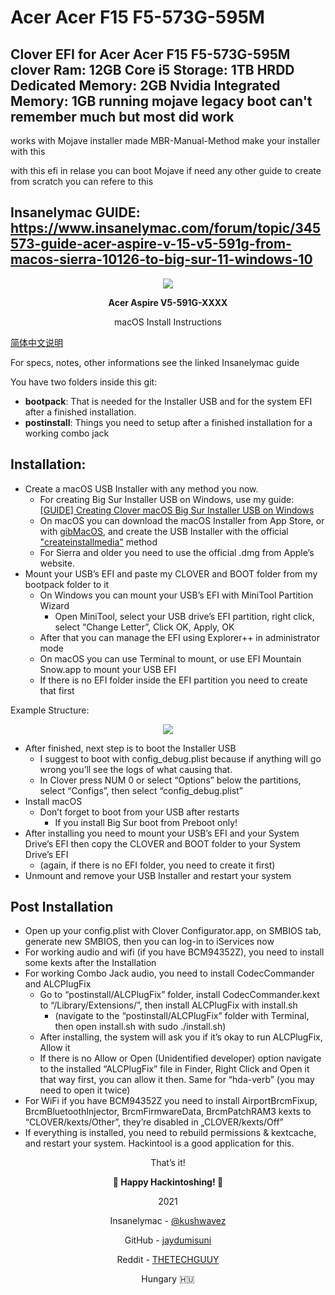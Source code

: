 # Acer Acer F15 F5-573G-595M 
 ## Clover EFI for Acer Acer F15 F5-573G-595M clover Ram: 12GB Core i5 Storage: 1TB HRDD Dedicated Memory: 2GB Nvidia Integrated Memory: 1GB running mojave legacy boot can't remember much but most did work
 works with Mojave installer made MBR-Manual-Method make your installer with this

 
 with this efi in relase you can boot Mojave
 if need any other guide to create from scratch you can refere to this 
 ## Insanelymac GUIDE: https://www.insanelymac.com/forum/topic/345573-guide-acer-aspire-v-15-v5-591g-from-macos-sierra-10126-to-big-sur-11-windows-10
 <p align=center>
    <img src="https://www.insanelymac.com/uploads/monthly_2020_11/410405936_AspireV5-591G.png.16ecabb3ae2af876860f34c05d34a956.png">
</p>

<p align="center"><b>Acer Aspire V5-591G-XXXX</b></p>
<p align=center>macOS Install Instructions</p>

[简体中文说明](https://github.com/kushwavez/acer-aspire-v5-591g-clover-efi/blob/main/README_zh-cn.md)
<p>For specs, notes, other informations see the linked Insanelymac guide</p>

You have two folders inside this git:
- <b>bootpack</b>: That is needed for the Installer USB and for the system EFI after a finished
installation.
- <b>postinstall</b>: Things you need to setup after a finished installation for a working
combo jack

## Installation:
- Create a macOS USB Installer with any method you now.
    - For creating Big Sur Installer USB on Windows, use my guide: <a href="https://www.insanelymac.com/forum/topic/346703-guide-creating-clover-macos-big-sur-installer-usb-on-windows/">[GUIDE] Creating Clover macOS Big Sur Installer USB on Windows</a>
    - On macOS you can download the macOS Installer from App Store, or with <a href="https://github.com/corpnewt/gibMacOS">gibMacOS</a>, and create the USB Installer with the official <a href="https://support.apple.com/en-in/HT201372">"createinstallmedia"</a> method
    - For Sierra and older you need to use the official .dmg from Apple’s website.
- Mount your USB’s EFI and paste my CLOVER and BOOT folder from my bootpack
folder to it
    - On Windows you can mount your USB’s EFI with MiniTool Partition Wizard
        - Open MiniTool, select your USB drive’s EFI partition, right click, select “Change Letter”, Click OK, Apply, OK
    - After that you can manage the EFI using Explorer++ in administrator mode
    - On macOS you can use Terminal to mount, or use EFI Mountain Snow.app to mount your USB EFI
    - If there is no EFI folder inside the EFI partition you need to create that first
 
Example Structure:
<p align=center>
    <img src="https://i.ibb.co/5FZthw6/Picture-1.png">
</p>

- After finished, next step is to boot the Installer USB
    - I suggest to boot with config_debug.plist because if anything will go wrong you’ll see the logs of what causing that. 
    - In Clover press NUM 0 or select “Options” below the partitions, select “Configs”, then select “config_debug.plist” 
- Install macOS 
    - Don’t forget to boot from your USB after restarts 
        - If you install Big Sur boot from Preboot only! 
- After installing you need to mount your USB’s EFI and your System Drive’s EFI then copy the CLOVER and BOOT folder to your System Drive’s EFI  
    - (again, if there is no EFI folder, you need to create it first) 
- Unmount and remove your USB Installer and restart your system 

## Post Installation
- Open up your config.plist with Clover Configurator.app, on SMBIOS tab, generate new SMBIOS, then you can log-in to iServices now
- For working audio and wifi (if you have BCM94352Z), you need to install some kexts after the Installation
- For working Combo Jack audio, you need to install CodecCommander and 
ALCPlugFix 
    - Go to “postinstall/ALCPlugFix” folder, install CodecCommander.kext to 
 “/Library/Extensions/”, then install ALCPlugFix with install.sh
        - (navigate to the “postinstall/ALCPlugFix” folder with Terminal, then open install.sh with sudo ./install.sh) 
    - After installing, the system will ask you if it’s okay to run ALCPlugFix, 
 Allow it 
    - If there is no Allow or Open (Unidentified developer) option navigate to the installed “ALCPlugFix” file in Finder, Right Click and 
  Open it that way first, you can allow it then. Same for “hda-verb” (you may need to open it twice) 
- For WiFi if you have BCM94352Z you need to install AirportBrcmFixup, 
BrcmBluetoothInjector, BrcmFirmwareData, BrcmPatchRAM3 kexts to 
“CLOVER/kexts/Other”, they’re disabled in „CLOVER/kexts/Off”  
- If everything is installed, you need to rebuild permissions & kextcache, and restart your system. Hackintool is a good application for this.

<p align=center>That’s it!</p>
<p align=center><b> Happy Hackintoshing! </b></p>
<p align=center>2021</p>
<p align=center>Insanelymac - <a href="https://www.insanelymac.com/forum/profile/2210435-kushwavez/">@kushwavez</a></p>
<p align=center>GitHub - <a href="https://github.com/jaydumisuni">jaydumisuni</a></p>
<p align=center>Reddit - <a href=https://www.reddit.com/user/THE-TECH-GUY-/>THETECHGUUY</a></p>
<p align=center>Hungary 🇭🇺</p>
